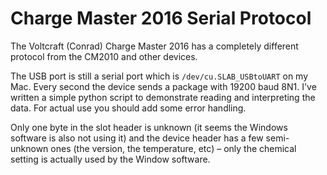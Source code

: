 # Charge Master 2016 Serial Protocol

The Voltcraft (Conrad) Charge Master 2016 has a completely different protocol from the CM2010 and other devices.

The USB port is still a serial port which is `/dev/cu.SLAB_USBtoUART` on my Mac. Every second the device sends a package with 19200 baud 8N1. I've written a simple python script to demonstrate reading and interpreting the data. For actual use you should add some error handling.

Only one byte in the slot header is unknown (it seems the Windows software is also not using it) and the device header has a few semi-unknown ones (the version, the temperature, etc) – only the chemical setting is actually used by the Window software.